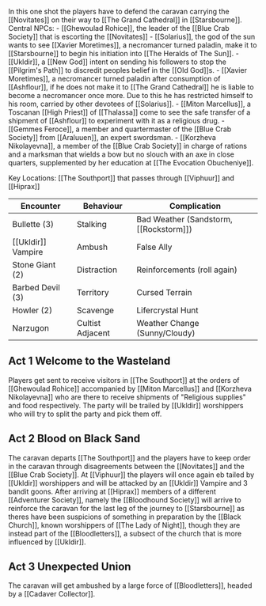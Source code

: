 In this one shot the players have to defend the caravan carrying the [[Novitates]] on their way to [[The Grand Cathedral]] in [[Starsbourne]].
Central NPCs:
	- [[Ghewoulad Rohice]], the leader of the [[Blue Crab Society]] that is escorting the [[Novitates]]
	- [[Solarius]], the god of the sun wants to see [[Xavier Moretimes]], a necromancer turned paladin, make it to [[Starsbourne]] to begin his initiation into [[The Heralds of The Sun]].
	- [[Ukldir]], a [[New God]] intent on sending his followers to stop the [[Pilgrim's Path]] to discredit peoples belief in the [[Old God]]s.
	- [[Xavier Moretimes]], a necromancer turned paladin after consumption of [[Ashflour]], if he does not make it to [[The Grand Cathedral]] he is liable to become a necromancer once more. Due to this he has restricted himself to his room, carried by other devotees of [[Solarius]].
	- [[Miton Marcellus]], a Toscanan [[High Priest]] of [[Thalassa]] come to see the safe transfer of a shipment of [[Ashflour]] to experiment with it as a religious drug.
	- [[Gemmes Feroce]], a member and quartermaster of the [[Blue Crab Society]] from [[Araluuen]], an expert swordsman.
	- [[Korzheva Nikolayevna]], a member of the [[Blue Crab Society]] in charge of rations and a marksman that wields a bow but no slouch with an axe in close quarters, supplemented by her education at [[The Evocation Obucheniye]].


Key Locations:  [[The Southport]] that passes through [[Viphuur]] and [[Hiprax]]

| Encounter          | Behaviour        | Complication                           |
| ------------------ | ---------------- | -------------------------------------- |
| Bullette (3)       | Stalking         | Bad Weather (Sandstorm, [[Rockstorm]]) |
| [[Ukldir]] Vampire | Ambush           | False Ally                             |
| Stone Giant (2)    | Distraction      | Reinforcements (roll again)            |
| Barbed Devil (3)   | Territory        | Cursed Terrain                         |
| Howler (2)         | Scavenge         | Lifercrystal Hunt                      |
| Narzugon           | Cultist Adjacent | Weather Change (Sunny/Cloudy)          |
## Act 1 Welcome to the Wasteland
Players get sent to receive visitors in [[The Southport]] at the orders of [[Ghewoulad Rohice]] accompanied by [[Miton Marcellus]] and [[Korzheva Nikolayevna]] who are there to receive shipments of "Religious supplies" and food respectively. The party will be trailed by [[Ukldir]] worshippers who will try to split the party and pick them off.

## Act 2 Blood on Black Sand
The caravan departs [[The Southport]] and the players have to keep order in the caravan through disagreements between the [[Novitates]] and the [[Blue Crab Society]]. At [[Viphuur]] the players will once again eb tailed by [[Ukldir]] worshippers and will be attacked by an [[Ukldir]] Vampire and 3 bandit goons. After arriving at [[Hiprax]] members of a different [[Adventurer Society]], namely the [[Bloodhound Society]] will arrive to reinforce the caravan for the last leg of the journey to [[Starsbourne]] as theres have been suspicions of something in preparation by the [[Black Church]], known worshippers of [[The Lady of Night]], though they are instead part of the [[Bloodletters]], a subsect of the church that is more influenced by [[Ukldir]].


## Act 3 Unexpected Union
The caravan will get ambushed by a large force of [[Bloodletters]], headed by a [[Cadaver Collector]].